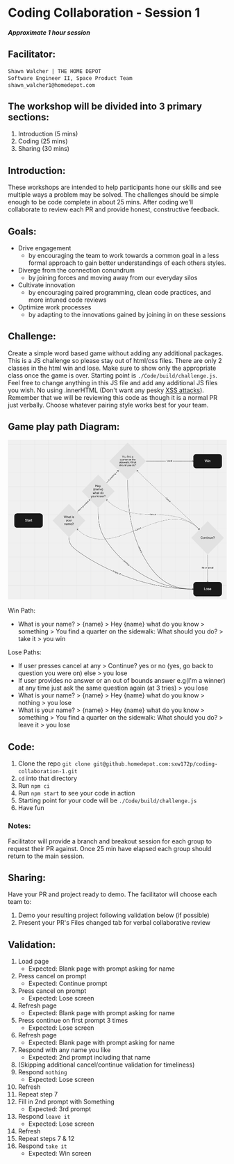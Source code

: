 # Coding Collaboration - Session 1

##### Approximate 1 hour session

## Facilitator:

    Shawn Walcher | THE HOME DEPOT
    Software Engineer II, Space Product Team
    shawn_walcher1@homedepot.com

## The workshop will be divided into 3 primary sections:

1. Introduction (5 mins)
2. Coding (25 mins)
3. Sharing (30 mins)

## Introduction:

These workshops are intended to help participants hone our skills and see multiple ways a problem may be solved. The challenges should be simple enough to be code complete in about 25 mins. After coding we'll collaborate to review each PR and provide honest, constructive feedback.

## Goals:

- Drive engagement
  - by encouraging the team to work towards a common goal in a less formal approach to gain better understandings of each others styles.
- Diverge from the connection conundrum
  - by joining forces and moving away from our everyday silos
- Cultivate innovation
  - by encouraging paired programming, clean code practices, and more intuned code reviews
- Optimize work processes
  - by adapting to the innovations gained by joining in on these sessions

## Challenge:

Create a simple word based game without adding any additional packages. This is a JS challenge so please stay out of html/css files.
There are only 2 classes in the html win and lose. Make sure to show only the appropriate class once the game is over. Starting point is `./Code/build/challenge.js`. Feel free to change anything in this JS file and add any additional JS files you wish. No using .innerHTML (Don't want any pesky [XSS attacks](https://www.securecodewarrior.com/blog/coders-conquer-security-xss)). Remember that we will be reviewing this code as though it is a normal PR just verbally. Choose whatever pairing style works best for your team.

## Game play path Diagram:

![play path diagram](./Diagram.png)

Win Path:

- What is your name? > {name} > Hey {name} what do you know > something > You find a quarter on the sidewalk: What should you do? > take it > you win

Lose Paths:

- If user presses cancel at any > Continue? yes or no (yes, go back to question you were on) else > you lose
- If user provides no answer or an out of bounds answer e.g(I'm a winner) at any time just ask the same question again (at 3 tries) > you lose
- What is your name? > {name} > Hey {name} what do you know > nothing > you lose
- What is your name? > {name} > Hey {name} what do you know > something > You find a quarter on the sidewalk: What should you do? > leave it > you lose

## Code:

1. Clone the repo `git clone git@github.homedepot.com:sxw172p/coding-collaboration-1.git`
2. `cd` into that directory
3. Run `npm ci`
4. Run `npm start` to see your code in action
5. Starting point for your code will be `./Code/build/challenge.js`
6. Have fun

### Notes:

Facilitator will provide a branch and breakout session for each group to request their PR against. Once 25 min have elapsed each group should return to the main session.

## Sharing:

Have your PR and project ready to demo. The facilitator will choose each team to:

1. Demo your resulting project following validation below (if possible)
2. Present your PR's Files changed tab for verbal collaborative review

## Validation:

1. Load page
   - Expected: Blank page with prompt asking for name
2. Press cancel on prompt
   - Expected: Continue prompt
3. Press cancel on prompt
   - Expected: Lose screen
4. Refresh page
   - Expected: Blank page with prompt asking for name
5. Press continue on first prompt 3 times
   - Expected: Lose screen
6. Refresh page
   - Expected: Blank page with prompt asking for name
7. Respond with any name you like
   - Expected: 2nd prompt including that name
8. (Skipping additional cancel/continue validation for timeliness)
9. Respond `nothing`
   - Expected: Lose screen
10. Refresh
11. Repeat step 7
12. Fill in 2nd prompt with Something
    - Expected: 3rd prompt
13. Respond `leave it`
    - Expected: Lose screen
14. Refresh
15. Repeat steps 7 & 12
16. Respond `take it`
    - Expected: Win screen
